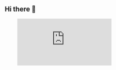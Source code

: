 ## Hi there 👋

<!--
**fachrel/fachrel** is a ✨ _special_ ✨ repository because its `README.md` (this file) appears on your GitHub profile.

Here are some ideas to get you started:

- 🔭 I’m currently working on ...
- 🌱 I’m currently learning ...
- 👯 I’m looking to collaborate on ...
- 🤔 I’m looking for help with ...
- 💬 Ask me about ...
- 📫 How to reach me: ...
- 😄 Pronouns: ...
- ⚡ Fun fact: ...
-->
<figure><embed src="https://wakatime.com/share/@e6723c59-7fd9-4423-a615-899994cd358d/aa1c886c-a5d1-41f6-b8ea-f0b678a599cd.svg"></embed></figure>
